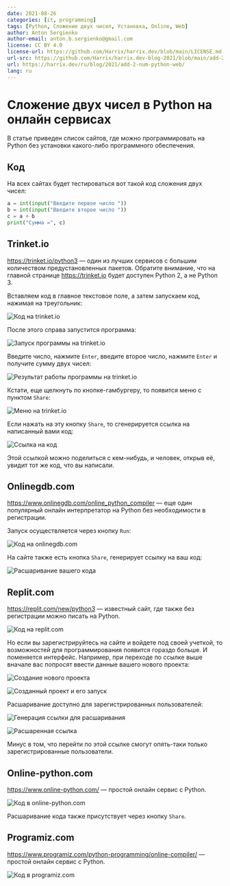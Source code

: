 ```yaml
---
date: 2021-08-26
categories: [it, programming]
tags: [Python, Сложение двух чисел, Установка, Online, Web]
author: Anton Sergienko
author-email: anton.b.sergienko@gmail.com
license: CC BY 4.0
license-url: https://github.com/Harrix/harrix.dev/blob/main/LICENSE.md
url-src: https://github.com/Harrix/harrix.dev-blog-2021/blob/main/add-2-num-python-web/add-2-num-python-web.md
url: https://harrix.dev/ru/blog/2021/add-2-num-python-web/
lang: ru
---
```


# Сложение двух чисел в Python на онлайн сервисах

В статье приведен список сайтов, где можно программировать на Python без установки какого-либо программного обеспечения.

## Код

На всех сайтах будет тестироваться вот такой код сложения двух чисел:

```python
a = int(input("Введите первое число "))
b = int(input("Введите второе число "))
c = a + b
print("Сумма =", c)
```

## Trinket.io

<https://trinket.io/python3> — один из лучших сервисов с большим количеством предустановленных пакетов. Обратите внимание, что на главной странице <https://trinket.io> будет доступен Python 2, а не Python 3.

Вставляем код в главное текстовое поле, а затем запускаем код, нажимая на треугольник:

![Код на trinket.io](img/trinket_01.png)

После этого справа запустится программа:

![Запуск программы на trinket.io](img/trinket_02.png)

Введите число, нажмите `Enter`, введите второе число, нажмите `Enter` и получите сумму двух чисел:

![Результат работы программы на trinket.io](img/trinket_03.png)

Кстати, еще щелкнуть по кнопке-гамбургеру, то появится меню с пунктом `Share`:

![Меню на trinket.io](img/trinket_04.png)

Если нажать на эту кнопку `Share`, то сгенерируется ссылка на написанный вами код:

![Ссылка на код](img/trinket_05.png)

Этой ссылкой можно поделиться с кем-нибудь, и человек, открыв её, увидит тот же код, что вы написали.

## Onlinegdb.com

<https://www.onlinegdb.com/online_python_compiler> — еще один популярный онлайн интерпретатор на Python без необходимости в регистрации.

Запуск осуществляется через кнопку `Run`:

![Код на onlinegdb.com](img/onlinegdb_01.png)

На сайте также есть кнопка `Share`, генерирует ссылку на ваш код:

![Расшаривание вашего кода](img/onlinegdb_02.png)

## Replit.com

<https://replit.com/new/python3> — известный сайт, где также без регистрации можно писать на Python.

![Код на replit.com](img/replit_01.png)

Но если вы зарегистрируйтесь на сайте и войдете под своей учеткой, то возможностей для программирования появится гораздо больше. И поменяется интерфейс. Например, при переходе по ссылке выше вначале вас попросят ввести данные вашего нового проекта:

![Создание нового проекта](img/replit_02.png)

![Созданный проект и его запуск](img/replit_03.png)

Расшаривание доступно для зарегистрированных пользователей:

![Генерация ссылки для расшаривания](img/replit_04.png)

![Расшаренная ссылка](img/replit_05.png)

Минус в том, что перейти по этой ссылке смогут опять-таки только зарегистрированные пользователи.

## Online-python.com

<https://www.online-python.com/> — простой онлайн сервис с Python.

![Код в online-python.com](img/online-python.png)

Расшаривание кода также присутствует через кнопку `Share`.

## Programiz.com

<https://www.programiz.com/python-programming/online-compiler/> — простой онлайн сервис с Python.

![Код в programiz.com](img/programiz.png)
